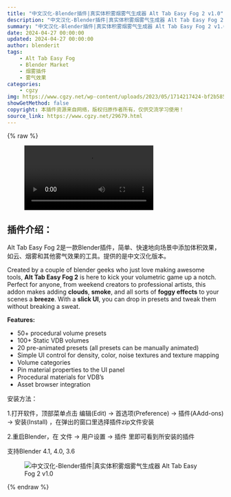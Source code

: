 ```yaml
---
title: "中文汉化-Blender插件|真实体积雾烟雾气生成器 Alt Tab Easy Fog 2 v1.0"
description: "中文汉化-Blender插件|真实体积雾烟雾气生成器 Alt Tab Easy Fog 2 v1.0"
summary: "中文汉化-Blender插件|真实体积雾烟雾气生成器 Alt Tab Easy Fog 2 v1.0"
date: 2024-04-27 00:00:00
updated: 2024-04-27 00:00:00
author: blenderit
tags: 
    - Alt Tab Easy Fog
    - Blender Market
    - 烟雾插件
    - 雾气效果
categories:
    - cgzy
img: https://www.cgzy.net/wp-content/uploads/2023/05/1714217424-bf2b585aaeb7a04.webp
showGetMethod: false
copyright: 本插件资源来自网络，版权归原作者所有，仅供交流学习使用！
source_link: https://www.cgzy.net/29679.html
---
```


{% raw %}
<figure class="wp-block-video aligncenter"><video controls src="http://cloud.video.taobao.com/play/u/null/p/1/e/6/t/1/459667724649.mp4"><track src="https://www.cgzy.net/wp-content/uploads/2024/04/1714218486-7dd2efd23f491f4.vtt"></track></video></figure><div class="wp-block-pandastudio-title"><div class="title_style_01"><h2 id="h2-0">插件介绍：</h2></div></div><p class="is-style-text-indent-2em">Alt Tab Easy Fog 2是一款Blender插件，简单、快速地向场景中添加体积效果，如云、烟雾和其他雾气效果的工具。提供的是中文汉化版本。</p><p>Created by a couple of blender geeks who just love making awesome tools, <strong>Alt Tab Easy Fog 2</strong> is here to kick your volumetric game up a notch. Perfect for anyone, from weekend creators to professional artists, this addon makes adding <strong>clouds</strong>, <strong>smoke</strong>, and all sorts of <strong>foggy effects</strong> to your scenes a <strong>breeze</strong>. With a <strong>slick UI</strong>, you can drop in presets and tweak them without breaking a sweat. </p><p><strong>Features:</strong></p><ul>
<li>50+ procedural volume presets</li>



<li>100+ Static VDB volumes</li>



<li>20 pre-animated presets (all presets can be manually animated)</li>



<li>Simple UI control for density, color, noise textures and texture mapping</li>



<li>Volume categories</li>



<li>Pin material properties to the UI panel</li>



<li>Procedural materials for VDB’s</li>



<li>Asset browser integration</li>
</ul><div class="wp-block-pandastudio-title"><div class="title_style_01"><p>安装方法：</p></div></div><p>1.打开软件，顶部菜单点击 编辑(Edit) → 首选项(Preference) → 插件(AAdd-ons) → 安装(Install) ，在弹出的窗口里选择插件zip文件安装</p><p>2.重启Blender，在 文件 → 用户设置 → 插件 里即可看到所安装的插件</p><div class="wp-block-pandastudio-tips"><div class="tip success "><p>支持Blender 4.1, 4.0, 3.6</p>
</div></div><div class="wp-block-image">
<figure class="aligncenter size-large"><img decoding="async" src="https://img.alicdn.com/imgextra/i2/717183932/O1CN015qEdfO1euuHecwrWW_!!717183932.png" title="中文汉化-Blender插件|真实体积雾烟雾气生成器 Alt Tab Easy Fog 2 v1.0" alt="中文汉化-Blender插件|真实体积雾烟雾气生成器 Alt Tab Easy Fog 2 v1.0"></figure></div>
<div style="display: none">cgzy</div>
{% endraw %}